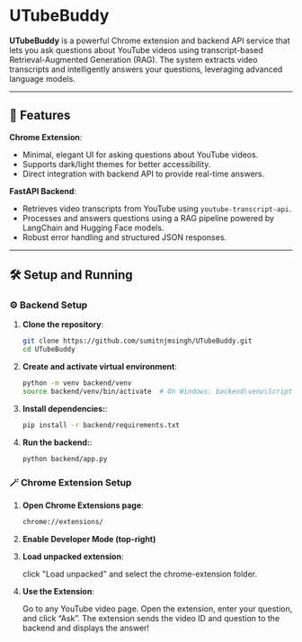 # UTubeBuddy

**UTubeBuddy** is a powerful Chrome extension and backend API service that lets you ask questions about YouTube videos using transcript-based Retrieval-Augmented Generation (RAG). The system extracts video transcripts and intelligently answers your questions, leveraging advanced language models.

---

## 🚀 Features

**Chrome Extension**:

- Minimal, elegant UI for asking questions about YouTube videos.
- Supports dark/light themes for better accessibility.
- Direct integration with backend API to provide real-time answers.

**FastAPI Backend**:

- Retrieves video transcripts from YouTube using `youtube-transcript-api`.
- Processes and answers questions using a RAG pipeline powered by LangChain and Hugging Face models.
- Robust error handling and structured JSON responses.

---

## 🛠️ Setup and Running

### ⚙️ Backend Setup

1. **Clone the repository**:

   ```bash
   git clone https://github.com/sumitnjmsingh/UTubeBuddy.git
   cd UTubeBuddy
   ```

2. **Create and activate virtual environment**:

   ```bash
   python -m venv backend/venv
   source backend/venv/bin/activate  # On Windows: backend\venv\Scripts\activate
   ```

3. **Install dependencies:**:

   ```bash
   pip install -r backend/requirements.txt
   ```

4. **Run the backend:**:

   ```bash
   python backend/app.py
   ```

### 🪄 Chrome Extension Setup

1. **Open Chrome Extensions page**:

   ```bash
   chrome://extensions/
   ```

2. **Enable Developer Mode (top-right)**

3. **Load unpacked extension**:

   click "Load unpacked" and select the chrome-extension folder.

4. **Use the Extension**:

   Go to any YouTube video page.
   Open the extension, enter your question, and click “Ask”.
   The extension sends the video ID and question to the backend and displays the answer!
